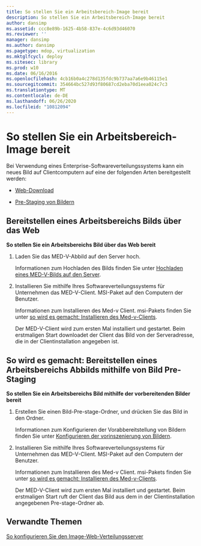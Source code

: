 ```yaml
---
title: So stellen Sie ein Arbeitsbereich-Image bereit
description: So stellen Sie ein Arbeitsbereich-Image bereit
author: dansimp
ms.assetid: ccc8e89b-1625-4b58-837e-4c6d93d46070
ms.reviewer: ''
manager: dansimp
ms.author: dansimp
ms.pagetype: mdop, virtualization
ms.mktglfcycl: deploy
ms.sitesec: library
ms.prod: w10
ms.date: 06/16/2016
ms.openlocfilehash: 4cb16b0a4c278d135fdc9b737aa7a6e9b46115e1
ms.sourcegitcommit: 354664bc527d93f80687cd2eba70d1eea024c7c3
ms.translationtype: MT
ms.contentlocale: de-DE
ms.lasthandoff: 06/26/2020
ms.locfileid: "10812094"
---
```

# So stellen Sie ein Arbeitsbereich-Image bereit


Bei Verwendung eines Enterprise-Softwareverteilungssystems kann ein neues Bild auf Clientcomputern auf eine der folgenden Arten bereitgestellt werden:

-   [Web-Download](#bkmk-howtodeployaworkspaceimageviatheweb)

-   [Pre-Staging von Bildern](#bkmk-howtodeployaworkspaceimageusingimageprestaging)

## <a href="" id="bkmk-howtodeployaworkspaceimageviatheweb"></a>Bereitstellen eines Arbeitsbereichs Bilds über das Web


**So stellen Sie ein Arbeitsbereichs Bild über das Web bereit**

1.  Laden Sie das MED-V-Abbild auf den Server hoch.

    Informationen zum Hochladen des Bilds finden Sie unter [Hochladen eines MED-V-Bilds auf den Server](how-to-upload-a-med-v-image-to-the-server.md).

2.  Installieren Sie mithilfe Ihres Softwareverteilungssystems für Unternehmen das MED-V-Client. MSI-Paket auf den Computern der Benutzer.

    Informationen zum Installieren des Med-v Client. msi-Pakets finden Sie unter [so wird es gemacht: Installieren des Med-v-Clients](how-to-install-med-v-clientesds.md).

    Der MED-V-Client wird zum ersten Mal installiert und gestartet. Beim erstmaligen Start downloadet der Client das Bild von der Serveradresse, die in der Clientinstallation angegeben ist.

## <a href="" id="bkmk-howtodeployaworkspaceimageusingimageprestaging"></a>So wird es gemacht: Bereitstellen eines Arbeitsbereichs Abbilds mithilfe von Bild Pre-Staging


**So stellen Sie ein Arbeitsbereichs Bild mithilfe der vorbereitenden Bilder bereit**

1.  Erstellen Sie einen Bild-Pre-stage-Ordner, und drücken Sie das Bild in den Ordner.

    Informationen zum Konfigurieren der Vorabbereitstellung von Bildern finden Sie unter [Konfigurieren der vorinszenierung von Bildern](how-to-configure-image-pre-staging.md).

2.  Installieren Sie mithilfe Ihres Softwareverteilungssystems für Unternehmen das MED-V-Client. MSI-Paket auf den Computern der Benutzer.

    Informationen zum Installieren des Med-v Client. msi-Pakets finden Sie unter [so wird es gemacht: Installieren des Med-v-Clients](how-to-install-med-v-clientesds.md).

    Der MED-V-Client wird zum ersten Mal installiert und gestartet. Beim erstmaligen Start ruft der Client das Bild aus dem in der Clientinstallation angegebenen Pre-stage-Ordner ab.

## Verwandte Themen


[So konfigurieren Sie den Image-Web-Verteilungsserver](how-to-configure-the-image-web-distribution-server.md)

 

 





